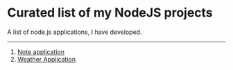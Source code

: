 # Curated list of my NodeJS projects
A list of node.js applications, I have developed.
<hr>
<ol>
  <li><a href="https://github.com/patilankita79/NodeJS_NoteApplication">Note application</a></li>
  <li><a href="https://github.com/patilankita79/NodeJS_WeatherApp">Weather Application</a></li>
</ol>

